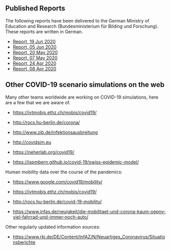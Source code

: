 ## Published Reports

The following reports have been delivered to the German Ministry of Education and Research (Bundesministerium für Bilding und Forschung). These reports are written in German.

- [Report, 19 Jun 2020](https://doi.org/10.14279/depositonce-10335)
- [Report, 05 Jun 2020](http://dx.doi.org/10.14279/depositonce-10152)
- [Report, 20 May 2020](http://dx.doi.org/10.14279/depositonce-10085)
- [Report, 07 May 2020](https://doi.org/10.14279/depositonce-10018)
- [Report, 24 Apr 2020](https://doi.org/10.14279/depositonce-10017)
- [Report, 08 Apr 2020](https://doi.org/10.14279/depositonce-10016)

## Other COVID-19 scenario simulations on the web

Many other teams worldwide are working on COVID-19 simulations, here are a few that we are aware of.

- https://ivtmobis.ethz.ch/mobis/covid19/

- http://rocs.hu-berlin.de/corona/

- http://www.zib.de/infektionsausbreitung

- http://covidsim.eu

- https://neherlab.org/covid19/

- https://ispmbern.github.io/covid-19/swiss-epidemic-model/

Human mobility data over the course of the pandemics:

- https://www.google.com/covid19/mobility/

- https://ivtmobis.ethz.ch/mobis/covid19/

- http://rocs.hu-berlin.de/covid-19-mobility/

- https://www.infas.de/neuigkeit/die-mobilitaet-und-corona-kaum-oepnv-viel-fahrrad-und-immer-noch-auto/

Other regularly updated information sources:

- https://www.rki.de/DE/Content/InfAZ/N/Neuartiges_Coronavirus/Situationsberichte
